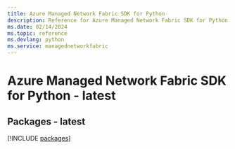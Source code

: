 ```yaml
---
title: Azure Managed Network Fabric SDK for Python
description: Reference for Azure Managed Network Fabric SDK for Python
ms.date: 02/14/2024
ms.topic: reference
ms.devlang: python
ms.service: managednetworkfabric
---
```

# Azure Managed Network Fabric SDK for Python - latest
## Packages - latest
[!INCLUDE [packages](managed-network-fabric-index.md)]